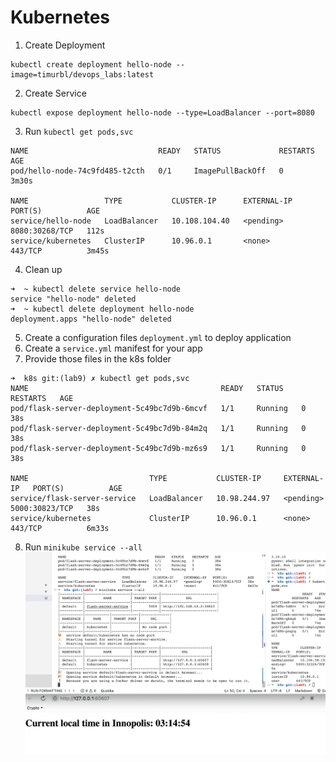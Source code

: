 # Kubernetes

1. Create Deployment

```
kubectl create deployment hello-node --image=timurbl/devops_labs:latest
```

2. Create Service

```
kubectl expose deployment hello-node --type=LoadBalancer --port=8080
```

3. Run `kubectl get pods,svc`

```
NAME                             READY   STATUS             RESTARTS   AGE
pod/hello-node-74c9fd485-t2cth   0/1     ImagePullBackOff   0          3m30s

NAME                 TYPE           CLUSTER-IP      EXTERNAL-IP   PORT(S)          AGE
service/hello-node   LoadBalancer   10.108.104.40   <pending>     8080:30268/TCP   112s
service/kubernetes   ClusterIP      10.96.0.1       <none>        443/TCP          3m45s
```

4. Clean up

```
➜  ~ kubectl delete service hello-node
service "hello-node" deleted
➜  ~ kubectl delete deployment hello-node
deployment.apps "hello-node" deleted
```

5. Create a configuration files `deployment.yml` to deploy application
6. Create a `service.yml` manifest for your app
7. Provide those files in the k8s folder

```
➜  k8s git:(lab9) ✗ kubectl get pods,svc
NAME                                           READY   STATUS    RESTARTS   AGE
pod/flask-server-deployment-5c49bc7d9b-6mcvf   1/1     Running   0          38s
pod/flask-server-deployment-5c49bc7d9b-84m2q   1/1     Running   0          38s
pod/flask-server-deployment-5c49bc7d9b-mz6s9   1/1     Running   0          38s

NAME                           TYPE           CLUSTER-IP     EXTERNAL-IP   PORT(S)          AGE
service/flask-server-service   LoadBalancer   10.98.244.97   <pending>     5000:30823/TCP   38s
service/kubernetes             ClusterIP      10.96.0.1      <none>        443/TCP          6m33s

```

8. Run `minikube service --all`
   ![](./images/1.png)
